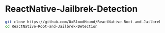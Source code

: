# ReactNative-Jailbrek-Detection

```bash
git clone https://github.com/0xBloodHound/ReactNative-Root-and-Jailbrek-Detection
cd ReactNative-Root-and-Jailbrek-Detection

```